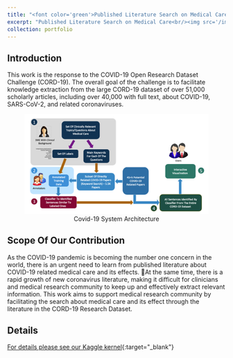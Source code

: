 ```yaml
---
title: "<font color='green'>Published Literature Search on Medical Care</font>"
excerpt: "Published Literature Search on Medical Care<br/><img src='/images/portfolio/covid19-architecture.png' style='width: 500px; height: 250px; align: middle;'>"
collection: portfolio
---
```


## Introduction
This work is the response to the COVID-19 Open Research Dataset Challenge (CORD-19). The overall goal of the challenge is to facilitate knowledge extraction from the large CORD-19 dataset of over 51,000 scholarly articles, including over 40,000 with full text, about COVID-19, SARS-CoV-2, and related coronaviruses.
<center>
<figure>
	<img src='/images/portfolio/covid19-architecture.png' class='center' >
	<figcaption>Covid-19 System Architecture</figcaption>
</figure>
</center>

## Scope Of Our Contribution
As the COVID-19 pandemic is becoming the number one concern in the world, there is an urgent need to learn from published literature about COVID-19 related medical care and its effects. At the same time, there is a rapid growth of new coronavirus literature, making it difficult for clinicians and medical research community to keep up and effectively extract relevant information. This work aims to support medical research community by facilitating the search about medical care and its effect through the literature in the CORD-19 Research Dataset.

## Details
[For details please see our Kaggle kernel](https://www.kaggle.com/ankurpadia/published-literature-search-on-medical-care){:target="_blank"}
